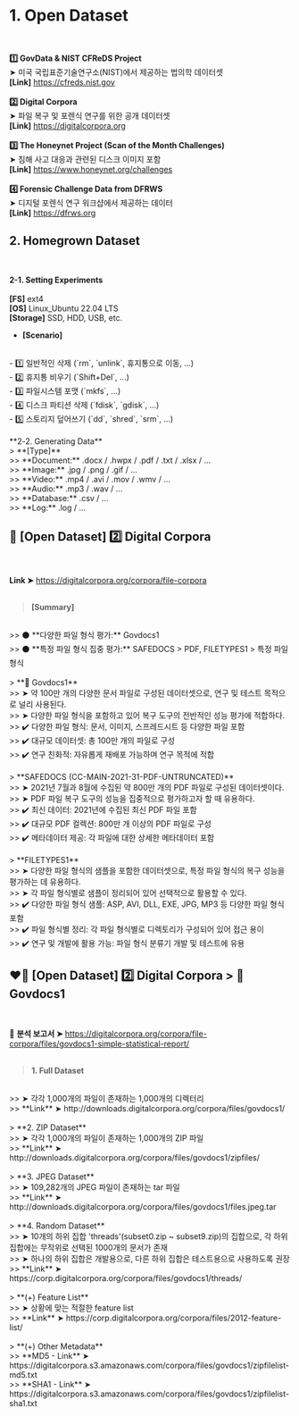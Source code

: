 # 1. Open Dataset
</br>

**1️⃣ GovData & NIST CFReDS Project**
</br>
➤ 미국 국립표준기술연구소(NIST)에서 제공하는 법의학 데이터셋
</br>
**[Link]** https://cfreds.nist.gov
</br>
</br>
**2️⃣ Digital Corpora**
</br>
➤ 파일 복구 및 포렌식 연구를 위한 공개 데이터셋
</br>
**[Link]** https://digitalcorpora.org
</br>
</br>
**3️⃣ The Honeynet Project (Scan of the Month Challenges)**
</br>
➤ 침해 사고 대응과 관련된 디스크 이미지 포함
</br>
**[Link]** https://www.honeynet.org/challenges
</br>
</br>
**4️⃣ Forensic Challenge Data from DFRWS**
</br>
➤ 디지털 포렌식 연구 워크샵에서 제공하는 데이터
</br>
**[Link]** https://dfrws.org
</br>

</div>

## 2. Homegrown Dataset
</br>

**2-1. Setting Experiments**
</br></br>
**[FS]** ext4
</br>
**[OS]** Linux_Ubuntu 22.04 LTS
</br>
**[Storage]** SSD, HDD, USB, etc.
</br>
- **[Scenario]**
</br>
  - 1️⃣ 일반적인 삭제 (`rm`, `unlink`, 휴지통으로 이동, ...)
</br>
  - 2️⃣ 휴지통 비우기 (`Shift+Del`, ...)
</br>
  - 3️⃣ 파일시스템 포맷 (`mkfs`, ...)
</br>
  - 4️⃣ 디스크 파티션 삭제 (`fdisk`, `gdisk`, ...)
</br>
  - 5️⃣ 스토리지 덮어쓰기 (`dd`, `shred`, `srm`, ...)
</br></br>
**2-2. Generating Data**
</br>
> **[Type]**
</br>
>> **Document:** .docx / .hwpx / .pdf / .txt / .xlsx / ...
</br>
>> **Image:** .jpg / .png / .gif / ...
</br>
>> **Video:** .mp4 / .avi / .mov / .wmv / ...
</br>
>> **Audio:** .mp3 / .wav / ...
</br>
>> **Database:** .csv / ...
</br>
>> **Log:** .log / ...
</br>

</div>

## 📌 [Open Dataset] 2️⃣ Digital Corpora

</br>

**Link ➤** https://digitalcorpora.org/corpora/file-corpora
</br>
</br>
> **[Summary]**
</br>
>> ⚫️ **다양한 파일 형식 평가:** Govdocs1
</br>
>> ⚫️ **특정 파일 형식 집중 평가:** SAFEDOCS > PDF, FILETYPES1 > 특정 파일 형식
</br>
</br>
> **🔴 Govdocs1**
</br>
>> ➤ 약 100만 개의 다양한 문서 파일로 구성된 데이터셋으로, 연구 및 테스트 목적으로 널리 사용된다.
</br>
>> ➤ 다양한 파일 형식을 포함하고 있어 복구 도구의 전반적인 성능 평가에 적합하다.
</br>
>> ✔️ 다양한 파일 형식: 문서, 이미지, 스프레드시트 등 다양한 파일 포함
</br>
>> ✔️ 대규모 데이터셋: 총 100만 개의 파일로 구성
</br>
>> ✔️ 연구 친화적: 자유롭게 재배포 가능하며 연구 목적에 적합
</br>
</br>
> **SAFEDOCS (CC-MAIN-2021-31-PDF-UNTRUNCATED)**
</br>
>> ➤ 2021년 7월과 8월에 수집된 약 800만 개의 PDF 파일로 구성된 데이터셋이다.
</br>
>> ➤ PDF 파일 복구 도구의 성능을 집중적으로 평가하고자 할 때 유용하다.
</br>
>> ✔️ 최신 데이터: 2021년에 수집된 최신 PDF 파일 포함
</br>
>> ✔️ 대규모 PDF 컬렉션: 800만 개 이상의 PDF 파일로 구성
</br>
>> ✔️ 메타데이터 제공: 각 파일에 대한 상세한 메타데이터 포함
</br>
</br>
> **FILETYPES1**
</br>
>> ➤ 다양한 파일 형식의 샘플을 포함한 데이터셋으로, 특정 파일 형식의 복구 성능을 평가하는 데 유용하다.
</br>
>> ➤ 각 파일 형식별로 샘플이 정리되어 있어 선택적으로 활용할 수 있다.
</br>
>> ✔️ 다양한 파일 형식 샘플: ASP, AVI, DLL, EXE, JPG, MP3 등 다양한 파일 형식 포함
</br>
>> ✔️ 파일 형식별 정리: 각 파일 형식별로 디렉토리가 구성되어 있어 접근 용이
</br>
>> ✔️ 연구 및 개발에 활용 가능: 파일 형식 분류기 개발 및 테스트에 유용
</br>

</div>

## ❤️‍🔥 [Open Dataset] 2️⃣ Digital Corpora > 🔴 Govdocs1

</br>

📑 **분석 보고서 ➤** https://digitalcorpora.org/corpora/file-corpora/files/govdocs1-simple-statistical-report/
</br>
</br>
> **1. Full Dataset**
</br>
>> ➤ 각각 1,000개의 파일이 존재하는 1,000개의 디렉터리
</br>
>> **Link** ➤ http://downloads.digitalcorpora.org/corpora/files/govdocs1/
</br>
</br>
> **2. ZIP Dataset**
</br>
>> ➤ 각각 1,000개의 파일이 존재하는 1,000개의 ZIP 파일
</br>
>> **Link** ➤ http://downloads.digitalcorpora.org/corpora/files/govdocs1/zipfiles/
</br>
</br>
> **3. JPEG Dataset**
</br>
>> ➤ 109,282개의 JPEG 파일이 존재하는 tar 파일
</br>
>> **Link** ➤ http://downloads.digitalcorpora.org/corpora/files/govdocs1/files.jpeg.tar
</br>
</br>
> **4. Random Dataset**
</br>
>> ➤ 10개의 하위 집합 'threads'(subset0.zip ~ subset9.zip)의 집합으로, 각 하위 집합에는 무작위로 선택된 1000개의 문서가 존재
</br>
>> ➤ 하나의 하위 집합은 개발용으로, 다른 하위 집합은 테스트용으로 사용하도록 권장
</br>
>> **Link** ➤ https://corp.digitalcorpora.org/corpora/files/govdocs1/threads/
</br>
</br>
> **(+) Feature List**
</br>
>> ➤ 상황에 맞는 적절한 feature list
</br>
>> **Link** ➤ https://corp.digitalcorpora.org/corpora/files/2012-feature-list/
</br>
</br>
> **(+) Other Metadata**
</br>
>> **MD5 - Link** ➤ https://digitalcorpora.s3.amazonaws.com/corpora/files/govdocs1/zipfilelist-md5.txt
</br>
>> **SHA1 - Link** ➤ https://digitalcorpora.s3.amazonaws.com/corpora/files/govdocs1/zipfilelist-sha1.txt

